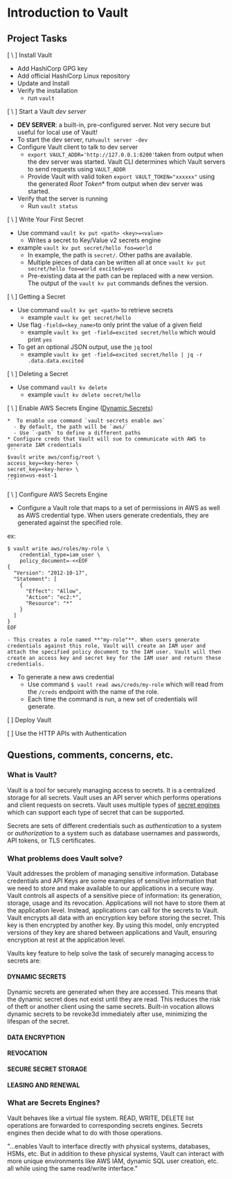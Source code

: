 # Introduction to Vault

## Project Tasks

[ \ ] Install Vault

 * Add HashiCorp GPG key
 * Add official HashiCorp Linux repository
 * Update and Install
 * Verify the installation
   - run `vault`

[ \ ] Start a Vault *dev server*

  * **DEV SERVER**: a built-in, pre-configured server. Not very secure but useful for local use of Vault!
  * To start the dev server, run`vault server -dev`
  * Configure Vault client to talk to dev server
    - `export VAULT_ADDR='http://127.0.0.1:8200'`taken from output when the dev server was started. Vault CLI determines which Vault servers to send requests using `VAULT_ADDR`
    - Provide Vault with valid token `export VAULT_TOKEN="xxxxxx"` using the generated *Root Token** from output when dev server was started.
  * Verify that the server is running
    - Run `vault status`

 [ \ ] Write Your First Secret

  *  Use command `vault kv put <path> <key>=<value>`
     - Writes a secret to Key/Value v2 secrets engine
  * example `vault kv put secret/hello foo=world`
    - In example, the path is `secret/`. Other paths are available.
    - Multiple pieces of data can be written all at once `vault kv put secret/hello foo=world excited=yes`
    - Pre-existing data at the path can be replaced with a new version. The output of the `vault kv put` commands defines the version.

[ \  ] Getting a Secret  

  * Use command `vault kv get <path>` to retrieve secrets
    - example `vault kv get secret/hello`
  * Use flag `-field=<key_name>`to only print the value of a given field
    - example `vault kv get -field=excited secret/hello` which would print `yes`
  * To get an optional JSON output, use the `jq` tool
    - example `vault kv get -field=excited secret/hello | jq -r .data.data.excited`

[ \ ] Deleting a Secret

   * Use command `vault kv delete`
      - example `vault kv delete secret/hello`

[ \ ] Enable AWS Secrets Engine ([Dynamic Secrets](#dynamic-secrets))

    *  To enable use command `vault secrets enable aws`
      - By default, the path will be `aws/`
      - Use `-path` to define a different paths
    * Configure creds that Vault will sue to communicate with AWS to generate IAM credentials
    ```
    $vault write aws/config/root \
    access_key=<key-here> \
    secret_key=<key-here> \
    region=us-east-1
    ```

[ \ ] Configure AWS Secrets Engine

 * Configure a Vault role that maps to a set of permissions in AWS as well as AWS credential type. When users generate credentials, they are generated against the specified role.

ex:

```
$ vault write aws/roles/my-role \
    credential_type=iam_user \
    policy_document=-<<EOF
{
  "Version": "2012-10-17",
  "Statement": [
    {
      "Effect": "Allow",
      "Action": "ec2:*",
      "Resource": "*"
    }
  ]
}
EOF
```

    - This creates a role named **"my-role"**. When users generate credentials against this role, Vault will create an IAM user and attach the specified policy document to the IAM user. Vault will then create an access key and secret key for the IAM user and return these credentials.

  * To generate a new aws credential
      - Use command `$ vault read aws/creds/my-role` which will read from the `/creds` endpoint with the name of the role.
      - Each time the command is run, a new set of credentials will generate.

[ ] Deploy Vault

[ ] Use the HTTP APIs with Authentication

## Questions, comments, concerns, etc.

### What is Vault?

Vault is a tool for securely managing access to secrets. It is a centralized storage for all secrets. Vault uses an API server which performs operations and client requests on secrets. Vault uses multiple types of [secret engines](#what-are-secrets-engines) which can support each type of secret that can be supported.

Secrets are sets of different credentials such as *authentication* to a system or *authorization* to a system such as database usernames and passwords, API tokens, or TLS certificates.

### What problems does Vault solve?

Vault addresses the problem of managing sensitive information. Database credentials and API Keys are some examples of sensitive information that we need to store and make available to our applications in a secure way. Vault controls all aspects of a sensitive piece of information: its generation, storage, usage and its revocation. Applications will not have to store them at the application level. Instead, applications can call for the secrets to Vault.  Vault encrypts all data with an encryption key before storing the secret. This key is then encrypted by another key. By using this model, only encrypted versions of they key are shared between applications and Vault, ensuring encryption at rest at the application level.

Vaults key feature to help solve the task of securely managing access to secrets are:

#### **DYNAMIC SECRETS**
Dynamic secrets are generated when they are accessed. This means that the dynamic secret does not exist until they are read. This reduces the risk of theft or another client using the same secrets.  Built-in vocation allows dynamic secrets to be revoke3d immediately after use, minimizing the lifespan of the secret.

#### **DATA ENCRYPTION**

#### **REVOCATION**

#### **SECURE SECRET STORAGE**

#### **LEASING AND RENEWAL**

### What are Secrets Engines?

Vault behaves like a virtual file system. READ, WRITE, DELETE list operations are forwarded to corresponding secrets engines. Secrets engines then decide what to do with those operations.

"...enables Vault to interface directly with physical systems, databases, HSMs, etc. But in addition to these physical systems, Vault can interact with more unique environments like AWS IAM, dynamic SQL user creation, etc. all while using the same read/write interface."
